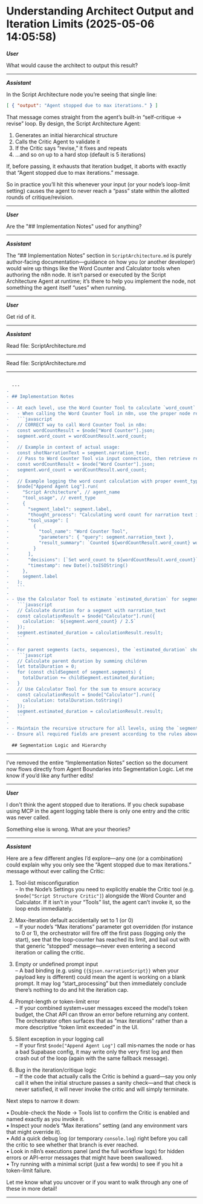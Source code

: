 <!-- Generated by SpecStory -->

# Understanding Architect Output and Iteration Limits (2025-05-06 14:05:58)

_**User**_

What would cause the architect to output this result?

---

_**Assistant**_

In the Script Architecture node you’re seeing that single line:

```json
[ { "output": "Agent stopped due to max iterations." } ]
```

That message comes straight from the agent’s built-in “self-critique → revise” loop.  By design, the Script Architecture Agent:

1. Generates an initial hierarchical structure  
2. Calls the Critic Agent to validate it  
3. If the Critic says “revise,” it fixes and repeats  
4. …and so on up to a hard stop (default is 5 iterations)

If, before passing, it exhausts that iteration budget, it aborts with exactly that “Agent stopped due to max iterations.” message.  

So in practice you’ll hit this whenever your input (or your node’s loop-limit setting) causes the agent to never reach a “pass” state within the allotted rounds of critique/revision.

---

_**User**_

Are the "## Implementation Notes" used for anything?

---

_**Assistant**_

The “## Implementation Notes” section in `ScriptArchitecture.md` is purely author‐facing documentation—guidance on how you (or another developer) would wire up things like the Word Counter and Calculator tools when authoring the n8n node. It isn’t parsed or executed by the Script Architecture Agent at runtime; it’s there to help you implement the node, not something the agent itself “uses” when running.

---

_**User**_

Get rid of it.

---

_**Assistant**_

Read file: ScriptArchitecture.md

---

Read file: ScriptArchitecture.md

---

```diff
  
  ---
- 
- ## Implementation Notes
- 
- - At each level, use the Word Counter Tool to calculate `word_count` for the segment text via the `query` parameter, and aggregate counts for parent levels.
-   - When calling the Word Counter Tool in n8n, use the proper node reference syntax:
-   ```javascript
-   // CORRECT way to call Word Counter Tool in n8n:
-   const wordCountResult = $node["Word Counter"].json;
-   segment.word_count = wordCountResult.word_count;
-   
-   // Example in context of actual usage:
-   const shotNarrationText = segment.narration_text;
-   // Pass to Word Counter Tool via input connection, then retrieve result
-   const wordCountResult = $node["Word Counter"].json;
-   segment.word_count = wordCountResult.word_count;
-   
-   // Example logging the word count calculation with proper event_type:
-   $node["Append Agent Log"].run(
-     "Script Architecture", // agent_name
-     "tool_usage", // event_type
-     {
-       "segment_label": segment.label,
-       "thought_process": "Calculating word count for narration text in current segment.",
-       "tool_usage": [
-         {
-           "tool_name": "Word Counter Tool",
-           "parameters": { "query": segment.narration_text },
-           "result_summary": `Counted ${wordCountResult.word_count} words in segment text`
-         }
-       ],
-       "decisions": [`Set word_count to ${wordCountResult.word_count}`],
-       "timestamp": new Date().toISOString()
-     },
-     segment.label
-   );
-   ```
- 
- - Use the Calculator Tool to estimate `estimated_duration` for segments with narration_text using the formula `word_count / 2.5`:
-   ```javascript
-   // Calculate duration for a segment with narration_text
-   const calculationResult = $node["Calculator"].run({ 
-     calculation: `${segment.word_count} / 2.5` 
-   });
-   segment.estimated_duration = calculationResult.result;
-   ```
- 
- - For parent segments (acts, sequences), the `estimated_duration` should be the sum of all child segment durations:
-   ```javascript
-   // Calculate parent duration by summing children
-   let totalDuration = 0;
-   for (const childSegment of segment.segments) {
-     totalDuration += childSegment.estimated_duration;
-   }
-   // Use Calculator Tool for the sum to ensure accuracy
-   const calculationResult = $node["Calculator"].run({ 
-     calculation: totalDuration.toString() 
-   });
-   segment.estimated_duration = calculationResult.result;
-   ```
- 
- - Maintain the recursive structure for all levels, using the `segments` array for nesting.
- - Ensure all required fields are present according to the rules above.
  
  ## Segmentation Logic and Hierarchy
```

---

I’ve removed the entire “Implementation Notes” section so the document now flows directly from Agent Boundaries into Segmentation Logic. Let me know if you’d like any further edits!

---

_**User**_

I don't think the agent stopped due to iterations. If you check supabase using MCP in the agent logging table there is only one entry and the critic was never called.

Something else is wrong. What are your theories?

---

_**Assistant**_

Here are a few different angles I’d explore—any one (or a combination) could explain why you only see the “Agent stopped due to max iterations.” message without ever calling the Critic:

1. Tool-list misconfiguration  
  – In the Node’s Settings you need to explicitly enable the Critic tool (e.g. `$node["Script Structure Critic"]`) alongside the Word Counter and Calculator. If it isn’t in your “Tools” list, the agent can’t invoke it, so the loop ends immediately.

2. Max-iteration default accidentally set to 1 (or 0)  
  – If your node’s “Max iterations” parameter got overridden (for instance to 0 or 1), the orchestrator will fire off the first pass (logging only the start), see that the loop‐counter has reached its limit, and bail out with that generic “stopped” message—never even entering a second iteration or calling the critic.

3. Empty or undefined prompt input  
  – A bad binding (e.g. using `{{$json.narrationScript}}` when your payload key is different) could mean the agent is working on a blank prompt. It may log “start_processing” but then immediately conclude there’s nothing to do and hit the iteration cap.

4. Prompt-length or token-limit error  
  – If your combined system+user messages exceed the model’s token budget, the Chat API can throw an error before returning any content. The orchestrator often surfaces that as “max iterations” rather than a more descriptive “token limit exceeded” in the UI.

5. Silent exception in your logging call  
  – If your first `$node["Append Agent Log"]` call mis‐names the node or has a bad Supabase config, it may write only the very first log and then crash out of the loop (again with the same fallback message).

6. Bug in the iteration/critique logic  
  – If the code that actually calls the Critic is behind a guard—say you only call it when the initial structure passes a sanity check—and that check is never satisfied, it will never invoke the critic and will simply terminate.

Next steps to narrow it down:

• Double-check the Node → Tools list to confirm the Critic is enabled and named exactly as you invoke it.  
• Inspect your node’s “Max iterations” setting (and any environment vars that might override it).  
• Add a quick debug log (or temporary `console.log`) right before you call the critic to see whether that branch is ever reached.  
• Look in n8n’s executions panel (and the full workflow logs) for hidden errors or API-error messages that might have been swallowed.  
• Try running with a minimal script (just a few words) to see if you hit a token-limit failure.  

Let me know what you uncover or if you want to walk through any one of these in more detail!

---

